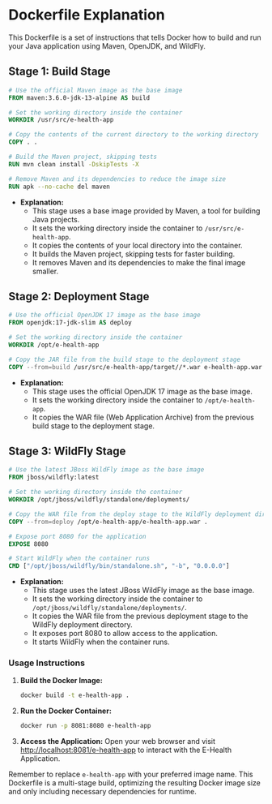 # Dockerfile Explanation

This Dockerfile is a set of instructions that tells Docker how to build and run your Java application using Maven, OpenJDK, and WildFly.

## **Stage 1: Build Stage**

```dockerfile
# Use the official Maven image as the base image
FROM maven:3.6.0-jdk-13-alpine AS build

# Set the working directory inside the container
WORKDIR /usr/src/e-health-app

# Copy the contents of the current directory to the working directory
COPY . .

# Build the Maven project, skipping tests
RUN mvn clean install -DskipTests -X

# Remove Maven and its dependencies to reduce the image size
RUN apk --no-cache del maven
```

-   **Explanation:**
    -   This stage uses a base image provided by Maven, a tool for building Java projects.
    -   It sets the working directory inside the container to `/usr/src/e-health-app`.
    -   It copies the contents of your local directory into the container.
    -   It builds the Maven project, skipping tests for faster building.
    -   It removes Maven and its dependencies to make the final image smaller.

## **Stage 2: Deployment Stage**

```dockerfile
# Use the official OpenJDK 17 image as the base image
FROM openjdk:17-jdk-slim AS deploy

# Set the working directory inside the container
WORKDIR /opt/e-health-app

# Copy the JAR file from the build stage to the deployment stage
COPY --from=build /usr/src/e-health-app/target//*.war e-health-app.war
```

-   **Explanation:**
    -   This stage uses the official OpenJDK 17 image as the base image.
    -   It sets the working directory inside the container to `/opt/e-health-app`.
    -   It copies the WAR file (Web Application Archive) from the previous build stage to the deployment stage.

## **Stage 3: WildFly Stage**

```dockerfile
# Use the latest JBoss WildFly image as the base image
FROM jboss/wildfly:latest

# Set the working directory inside the container
WORKDIR /opt/jboss/wildfly/standalone/deployments/

# Copy the WAR file from the deploy stage to the WildFly deployment directory
COPY --from=deploy /opt/e-health-app/e-health-app.war .

# Expose port 8080 for the application
EXPOSE 8080

# Start WildFly when the container runs
CMD ["/opt/jboss/wildfly/bin/standalone.sh", "-b", "0.0.0.0"]
```

-   **Explanation:**
    -   This stage uses the latest JBoss WildFly image as the base image.
    -   It sets the working directory inside the container to `/opt/jboss/wildfly/standalone/deployments/`.
    -   It copies the WAR file from the previous deployment stage to the WildFly deployment directory.
    -   It exposes port 8080 to allow access to the application.
    -   It starts WildFly when the container runs.

### Usage Instructions

1. **Build the Docker Image:**

    ```bash
    docker build -t e-health-app .
    ```

2. **Run the Docker Container:**

    ```bash
    docker run -p 8081:8080 e-health-app
    ```

3. **Access the Application:**
   Open your web browser and visit [http://localhost:8081/e-health-app](http://localhost:8081/e-health-app) to interact with the E-Health Application.

Remember to replace `e-health-app` with your preferred image name. This Dockerfile is a multi-stage build, optimizing the resulting Docker image size and only including necessary dependencies for runtime.
